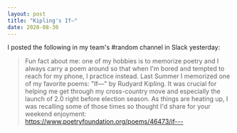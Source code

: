 ```yaml
---
layout: post
title: "Kipling's If—"
date: 2020-08-30
---
```


I posted the following in my team's #random channel in Slack yesterday:

>Fun fact about me: one of my hobbies is to memorize poetry and I always carry a poem around so that when I'm bored and tempted to reach for my phone, I practice instead. Last Summer I memorized one of my favorite poems: "If—" by Rudyard Kipling. It was crucial for helping me get through my cross-country move and especially the launch of 2.0 right before election season. As things are heating up, I was recalling some of those times so thought I'd share for your weekend enjoyment: <https://www.poetryfoundation.org/poems/46473/if--->
